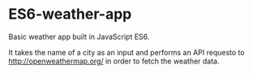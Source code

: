 # ES6-weather-app
Basic weather app built in JavaScript ES6.

It takes the name of a city as an input and performs an API requesto to http://openweathermap.org/ in order to fetch the weather data.